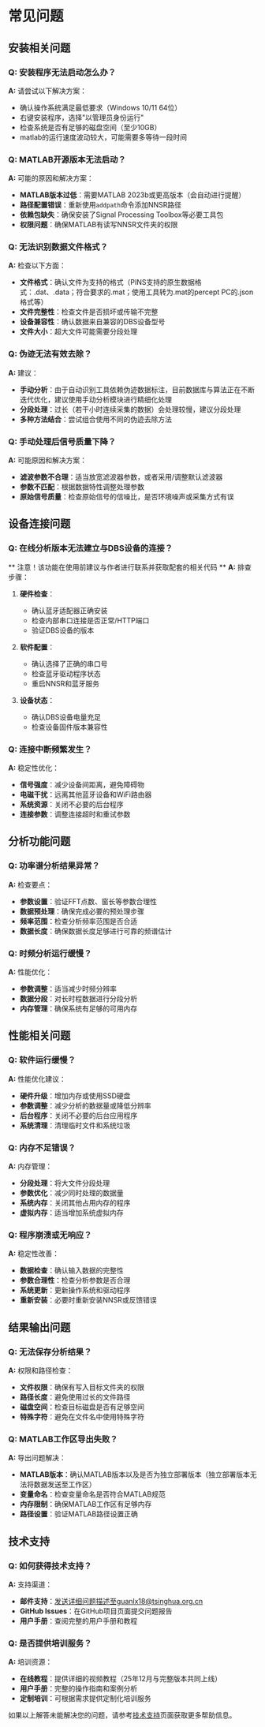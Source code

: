 ﻿# 常见问题

## 安装相关问题

### Q: 安装程序无法启动怎么办？
**A:** 请尝试以下解决方案：
- 确认操作系统满足最低要求（Windows 10/11 64位）
- 右键安装程序，选择"以管理员身份运行"
- 检查系统是否有足够的磁盘空间（至少10GB）
- matlab的运行速度波动较大，可能需要多等待一段时间

### Q: MATLAB开源版本无法启动？
**A:** 可能的原因和解决方案：
- **MATLAB版本过低**：需要MATLAB 2023b或更高版本（会自动进行提醒）
- **路径配置错误**：重新使用`addpath`命令添加NNSR路径
- **依赖包缺失**：确保安装了Signal Processing Toolbox等必要工具包
- **权限问题**：确保MATLAB有读写NNSR文件夹的权限

### Q: 无法识别数据文件格式？
**A:** 检查以下方面：
- **文件格式**：确认文件为支持的格式（PINS支持的原生数据格式：.dat、.data；符合要求的.mat；使用工具转为.mat的percept PC的.json格式等）
- **文件完整性**：检查文件是否损坏或传输不完整
- **设备兼容性**：确认数据来自兼容的DBS设备型号
- **文件大小**：超大文件可能需要分段处理

### Q: 伪迹无法有效去除？
**A:** 建议：
- **手动分析**：由于自动识别工具依赖伪迹数据标注，目前数据库与算法正在不断迭代优化，建议使用手动分析模块进行精细化处理
- **分段处理**：过长（若干小时连续采集的数据）会处理较慢，建议分段处理
- **多种方法结合**：尝试组合使用不同的伪迹去除方法

### Q: 手动处理后信号质量下降？
**A:** 可能原因和解决方案：
- **滤波参数不合理**：适当放宽滤波器参数，或者采用/调整默认滤波器
- **参数不匹配**：根据数据特性调整处理参数
- **原始信号质量**：检查原始信号的信噪比，是否环境噪声或采集方式有误

## 设备连接问题

### Q: 在线分析版本无法建立与DBS设备的连接？
** 注意！该功能在使用前建议与作者进行联系并获取配套的相关代码 **
**A:** 排查步骤：
1. **硬件检查**：
   - 确认蓝牙适配器正确安装
   - 检查内部串口连接是否正常/HTTP端口
   - 验证DBS设备的版本

2. **软件配置**：
   - 确认选择了正确的串口号
   - 检查蓝牙驱动程序状态
   - 重启NNSR和蓝牙服务

3. **设备状态**：
   - 确认DBS设备电量充足
   - 检查设备固件版本兼容性

### Q: 连接中断频繁发生？
**A:** 稳定性优化：
- **信号强度**：减少设备间距离，避免障碍物
- **电磁干扰**：远离其他蓝牙设备和WiFi路由器
- **系统资源**：关闭不必要的后台程序
- **连接参数**：调整连接超时和重试参数

## 分析功能问题

### Q: 功率谱分析结果异常？
**A:** 检查要点：
- **参数设置**：验证FFT点数、窗长等参数合理性
- **数据预处理**：确保完成必要的预处理步骤
- **频率范围**：检查分析频率范围是否合适
- **数据长度**：确保数据长度足够进行可靠的频谱估计

### Q: 时频分析运行缓慢？
**A:** 性能优化：
- **参数调整**：适当减少时频分辨率
- **数据分段**：对长时程数据进行分段分析
- **内存管理**：确保系统有足够的可用内存

## 性能相关问题

### Q: 软件运行缓慢？
**A:** 性能优化建议：
- **硬件升级**：增加内存或使用SSD硬盘
- **参数调整**：减少分析的数据量或降低分辨率
- **后台程序**：关闭不必要的后台应用程序
- **系统清理**：清理临时文件和系统垃圾

### Q: 内存不足错误？
**A:** 内存管理：
- **分段处理**：将大文件分段处理
- **参数优化**：减少同时处理的数据量
- **系统内存**：关闭其他占用内存的程序
- **虚拟内存**：适当增加系统虚拟内存

### Q: 程序崩溃或无响应？
**A:** 稳定性改善：
- **数据检查**：确认输入数据的完整性
- **参数合理性**：检查分析参数是否合理
- **系统更新**：更新操作系统和驱动程序
- **重新安装**：必要时重新安装NNSR或反馈错误

## 结果输出问题

### Q: 无法保存分析结果？
**A:** 权限和路径检查：
- **文件权限**：确保有写入目标文件夹的权限
- **路径长度**：避免使用过长的文件路径
- **磁盘空间**：检查目标磁盘是否有足够空间
- **特殊字符**：避免在文件名中使用特殊字符

### Q: MATLAB工作区导出失败？
**A:** 导出问题解决：
- **MATLAB版本**：确认MATLAB版本以及是否为独立部署版本（独立部署版本无法将数据发送至工作区）
- **变量命名**：检查变量命名是否符合MATLAB规范
- **内存限制**：确保MATLAB工作区有足够内存
- **路径设置**：验证MATLAB路径设置正确

## 技术支持

### Q: 如何获得技术支持？
**A:** 支持渠道：
- **邮件支持**：发送详细问题描述至guanlx18@tsinghua.org.cn
- **GitHub Issues**：在GitHub项目页面提交问题报告
- **用户手册**：查阅完整的用户手册和教程

### Q: 是否提供培训服务？
**A:** 培训资源：
- **在线教程**：提供详细的视频教程（25年12月与完整版本共同上线）
- **用户手册**：完整的操作指南和案例分析
- **定制培训**：可根据需求提供定制化培训服务

如果以上解答未能解决您的问题，请参考[技术支持](support.md)页面获取更多帮助信息。


